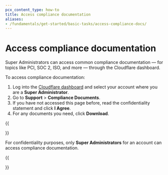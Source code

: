 ```yaml
---
pcx_content_type: how-to
title: Access compliance documentation
aliases:
- /fundamentals/get-started/basic-tasks/access-compliance-docs/
---
```


# Access compliance documentation

Super Administrators can access common compliance documentation — for topics like PCI, SOC 2, ISO, and more — through the Cloudflare dashboard.

To access compliance documentation:

1. Log into the [Cloudflare dashboard](https://dash.cloudflare.com/) and select your account where you are a **Super Administrator**.
2. Go to **Support** > **Compliance Documents**.
3. If you have not accessed this page before, read the confidentiality statement and click **I Agree**.
4. For any documents you need, click **Download**.

{{<Aside type="note">}}

For confidentiality purposes, only **Super Administrators** for an account can access compliance documentation.

{{</Aside>}}